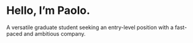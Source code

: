 # Hello, I’m Paolo.


A versatile graduate student seeking an entry-level position with a fast-paced and ambitious company.

